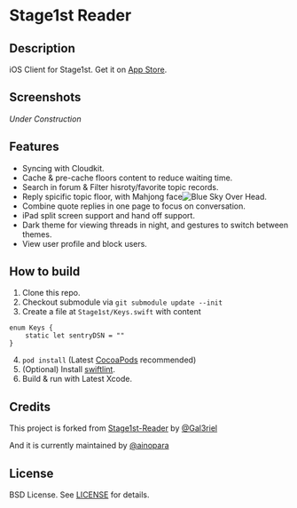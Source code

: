 # Stage1st Reader

## Description
iOS Client for Stage1st. Get it on [App Store](https://itunes.apple.com/app/apple-store/id509916119?pt=117723272&ct=Github&mt=8).

## Screenshots
*Under Construction*

## Features
- Syncing with Cloudkit.
- Cache & pre-cache floors content to reduce waiting time.
- Search in forum & Filter hisroty/favorite topic records.
- Reply spicific topic floor, with Mahjong face![Blue Sky Over Head](https://raw.githubusercontent.com/ainopara/Stage1st-Reader/master/Stage1st/Resources/Mahjong/face2017/185.png).
- Combine quote replies in one page to focus on conversation.
- iPad split screen support and hand off support.
- Dark theme for viewing threads in night, and gestures to switch between themes.
- View user profile and block users.

## How to build
1. Clone this repo.
2. Checkout submodule via `git submodule update --init`
3. Create a file at `Stage1st/Keys.swift` with content
```
enum Keys {
    static let sentryDSN = ""
}
```
4. `pod install` (Latest [CocoaPods](https://cocoapods.org) recommended)
5. (Optional) Install [swiftlint](https://github.com/realm/SwiftLint).
6. Build & run with Latest Xcode.

## Credits
This project is forked from [Stage1st-Reader](https://github.com/Gal3riel/Stage1st-Reader) by [@Gal3riel](https://github.com/Gal3riel)

And it is currently maintained by [@ainopara](https://github.com/ainopara)

## License
BSD License. See [LICENSE](https://github.com/ainopara/Stage1st-Reader/blob/master/LICENSE.txt) for details.
